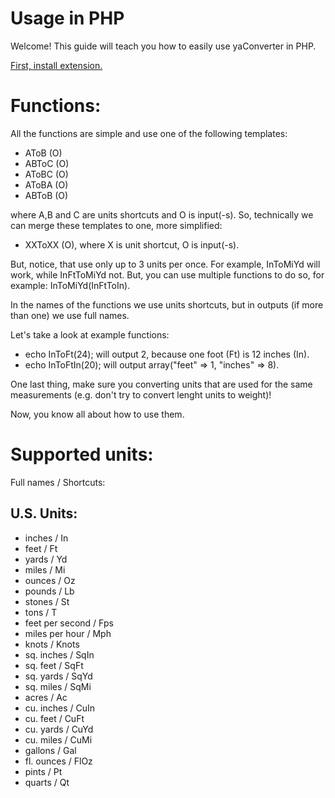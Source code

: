 # Usage in PHP

Welcome! This guide will teach you how to easily use yaConverter in PHP.

[First, install extension.](Installation.md)

Functions:
=====
All the functions are simple and use one of the following templates:
- AToB (O)
- ABToC (O)
- AToBC (O)
- AToBA (O)
- ABToB (O)

where A,B and C are units shortcuts and O is input(-s).
So, technically we can merge these templates to one, more simplified:
- XXToXX (O), where X is unit shortcut, O is input(-s).

But, notice, that use only up to 3 units per once. For example,
InToMiYd will work, while InFtToMiYd not.
But, you can use multiple functions to do so, for example:
InToMiYd(InFtToIn).

In the names of the functions we use units shortcuts, but in outputs (if more than one) we use full names.

Let's take a look at example functions:
- echo InToFt(24); will output 2, because one foot (Ft) is 12 inches (In).
- echo InToFtIn(20); will output array("feet" => 1, "inches" => 8).

One last thing, make sure you converting units that are used for the same measurements (e.g. don't try to convert lenght units to weight)!

Now, you know all about how to use them.

Supported units:
=====
Full names / Shortcuts:

U.S. Units:
-----
- inches / In
- feet / Ft
- yards / Yd
- miles / Mi
- ounces / Oz
- pounds / Lb
- stones / St
- tons / T
- feet per second / Fps
- miles per hour / Mph
- knots / Knots
- sq. inches / SqIn
- sq. feet / SqFt
- sq. yards / SqYd
- sq. miles / SqMi
- acres / Ac
- cu. inches / CuIn
- cu. feet / CuFt
- cu. yards / CuYd
- cu. miles / CuMi
- gallons / Gal
- fl. ounces / FlOz
- pints / Pt
- quarts / Qt
